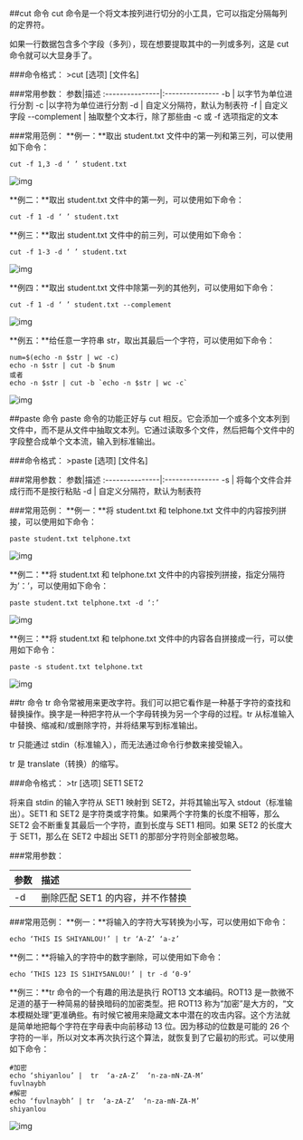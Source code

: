 ##cut 命令
cut 命令是一个将文本按列进行切分的小工具，它可以指定分隔每列的定界符。

如果一行数据包含多个字段（多列），现在想要提取其中的一列或多列，这是 cut 命令就可以大显身手了。

###命令格式：
&gt;cut [选项] [文件名]

###常用参数：
参数|描述
:---------------|:---------------
-b   |     以字节为单位进行分割
-c        |以字符为单位进行分割
-d       | 自定义分隔符，默认为制表符
-f   | 自定义字段
--complement | 抽取整个文本行，除了那些由 -c 或 -f 选项指定的文本

###常用范例：
**例一：**取出 student.txt 文件中的第一列和第三列，可以使用如下命令：
```
cut -f 1,3 -d ‘ ’ student.txt
```
![img](https://dn-anything-about-doc.qbox.me/userid3372labid369time1420779726136)

**例二：**取出 student.txt 文件中的第一列，可以使用如下命令：
```
cut -f 1 -d ‘ ’ student.txt
```

**例三：**取出 student.txt 文件中的前三列，可以使用如下命令：
```
cut -f 1-3 -d ‘ ’ student.txt
```
![img](https://dn-anything-about-doc.qbox.me/userid3372labid369time1420779770034)

**例四：**取出 student.txt 文件中除第一列的其他列，可以使用如下命令：
```
cut -f 1 -d ‘ ’ student.txt --complement    
```
![img](https://dn-anything-about-doc.qbox.me/userid3372labid369time1420779805413)

**例五：**给任意一字符串 str，取出其最后一个字符，可以使用如下命令：
```
num=$(echo -n $str | wc -c)
echo -n $str | cut -b $num 
或者
echo -n $str | cut -b `echo -n $str | wc -c`
```
![img](https://dn-anything-about-doc.qbox.me/userid3372labid369time1420779859931)

##paste 命令
paste 命令的功能正好与 cut 相反。它会添加一个或多个文本列到文件中，而不是从文件中抽取文本列。它通过读取多个文件，然后把每个文件中的字段整合成单个文本流，输入到标准输出。

###命令格式：
&gt;paste [选项] [文件名]

###常用参数：
参数|描述
:---------------|:---------------
-s |       将每个文件合并成行而不是按行粘贴
-d  |      自定义分隔符，默认为制表符

###常用范例：
**例一：**将 student.txt 和 telphone.txt 文件中的内容按列拼接，可以使用如下命令：
```
paste student.txt telphone.txt
```
![img](https://dn-anything-about-doc.qbox.me/userid3372labid369time1420780031604)

**例二：**将 student.txt 和 telphone.txt 文件中的内容按列拼接，指定分隔符为’：’，可以使用如下命令：
```
paste student.txt telphone.txt -d ‘:’
```
![img](https://dn-anything-about-doc.qbox.me/userid3372labid369time1420780078087)

**例三：**将 student.txt 和 telphone.txt 文件中的内容各自拼接成一行，可以使用如下命令：
```
paste -s student.txt telphone.txt
```
![img](https://dn-anything-about-doc.qbox.me/userid3372labid369time1420780124133)

##tr 命令
 tr 命令常被用来更改字符。我们可以把它看作是一种基于字符的查找和替换操作。换字是一种把字符从一个字母转换为另一个字母的过程。tr 从标准输入中替换、缩减和/或删除字符，并将结果写到标准输出。

tr 只能通过 stdin（标准输入），而无法通过命令行参数来接受输入。

tr 是 translate（转换）的缩写。

###命令格式：
&gt;tr  [选项]  SET1  SET2

将来自 stdin 的输入字符从 SET1 映射到 SET2，并将其输出写入 stdout（标准输出）。SET1 和 SET2 是字符类或字符集。如果两个字符集的长度不相等，那么 SET2 会不断重复其最后一个字符，直到长度与 SET1 相同。如果 SET2 的长度大于 SET1，那么在 SET2 中超出 SET1 的那部分字符则全部被忽略。

###常用参数：

参数|描述
:---------------|:---------------
-d |   删除匹配 SET1 的内容，并不作替换

###常用范例：
**例一：**将输入的字符大写转换为小写，可以使用如下命令：
```
echo ‘THIS IS SHIYANLOU!’ | tr ‘A-Z’ ‘a-z’
```

**例二：**将输入的字符中的数字删除，可以使用如下命令：
```
echo ‘THIS 123 IS S1HIY5ANLOU!’ | tr -d ‘0-9’ 
```

**例三：**tr 命令的一个有趣的用法是执行 ROT13 文本编码。ROT13 是一款微不足道的基于一种简易的替换暗码的加密类型。把 ROT13 称为“加密”是大方的，“文本模糊处理”更准确些。有时候它被用来隐藏文本中潜在的攻击内容。这个方法就是简单地把每个字符在字母表中向前移动 13 位。因为移动的位数是可能的 26 个字符的一半，所以对文本再次执行这个算法，就恢复到了它最初的形式。可以使用如下命令：
```
#加密
echo ‘shiyanlou’ |  tr  ‘a-zA-Z’  ‘n-za-mN-ZA-M’ 
fuvlnaybh
#解密
echo ‘fuvlnaybh’ | tr  ‘a-zA-Z’  ‘n-za-mN-ZA-M’ 
shiyanlou
```
![img](https://dn-anything-about-doc.qbox.me/userid3372labid369time1420780277727)


